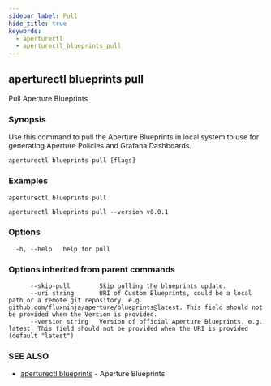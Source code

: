 ```yaml
---
sidebar_label: Pull
hide_title: true
keywords:
  - aperturectl
  - aperturectl_blueprints_pull
---
```


## aperturectl blueprints pull

Pull Aperture Blueprints

### Synopsis

Use this command to pull the Aperture Blueprints in local system to use for generating Aperture Policies and Grafana Dashboards.

```
aperturectl blueprints pull [flags]
```

### Examples

```
aperturectl blueprints pull

aperturectl blueprints pull --version v0.0.1
```

### Options

```
  -h, --help   help for pull
```

### Options inherited from parent commands

```
      --skip-pull        Skip pulling the blueprints update.
      --uri string       URI of Custom Blueprints, could be a local path or a remote git repository, e.g. github.com/fluxninja/aperture/blueprints@latest. This field should not be provided when the Version is provided.
      --version string   Version of official Aperture Blueprints, e.g. latest. This field should not be provided when the URI is provided (default "latest")
```

### SEE ALSO

- [aperturectl blueprints](/reference/aperturectl/blueprints/blueprints.md) - Aperture Blueprints
